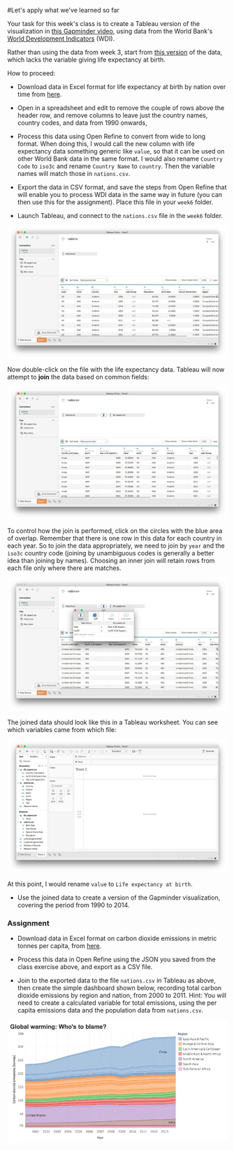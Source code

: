 #Let's apply what we've learned so far

Your task for this week's class is to create a Tableau version of the visualization in [this Gapminder video](http://www.gapminder.org/videos/200-years-that-changed-the-world-bbc/), using data from the World Bank's [World Development Indicators](http://data.worldbank.org/indicator/?tab=all) (WDI).

Rather than using the data from week 3, start from [this version](data/week6.zip) of the data, which lacks the variable giving life expectancy at birth.

How to proceed:

- Download data in Excel format for life expectancy at birth by nation over time from [here](http://data.worldbank.org/indicator/SP.DYN.LE00.IN).
- Open in a spreadsheet and edit to remove the couple of rows above the header row, and remove columns to leave just the country names, country codes, and data from 1990 onwards,

- Process this data using Open Refine to convert from wide to long format. When doing this, I would call the new column with life expectancy data something generic like `value`, so that it can be used on other World Bank data in the same format. I would also rename `Country Code` to `iso3c` and rename `Country Name` to `country`.  Then the variable names will match those in `nations.csv`.

- Export the data in CSV format, and save the steps from Open Refine that will enable you to process WDI data in the same way in future (you can then use this for the assignment). Place this file in your `week6` folder.

- Launch Tableau, and connect to the `nations.csv` file in the `week6` folder.

 ![](./img/class6_1.jpg)

 Now double-click on the file with the life expectancy data. Tableau will now attempt to **join** the data based on common fields:
 
 ![](./img/class6_2.jpg)
 
 To control how the join is performed, click on the circles with the blue area of overlap. Remember that there is one row in this data for each country in each year. So to join the data appropriately, we need to join by `year` and the `iso3c` country code (joining by unambiguous codes is generally a better idea than joining by names). Choosing an inner join will retain rows from each file only where there are matches.

 ![](./img/class6_3.jpg)
 
 The joined data should look like this in a Tableau worksheet. You can see which variables came from which file:
 
 ![](./img/class6_4.jpg)
 
 At this point, I would rename `value` to `Life expectancy at birth`.

- Use the joined data to create a version of the Gapminder visualization, covering the period from 1990 to 2014.

### Assignment

- Download data in Excel format on carbon dioxide emissions in metric tonnes per capita, from [here](http://data.worldbank.org/indicator/EN.ATM.CO2E.PC).

- Process this data in Open Refine using the JSON you saved from the class exercise above, and export as a CSV file.
-  Join to the exported data to the file `nations.csv` in Tableau as above, then create the simple dashboard shown below, recording total carbon dioxide emissions by region and nation, from 2000 to 2011. Hint: You will need to create a calculated variable for total emissions, using the per capita emissions data and the population data from `nations.csv`.

 ![](./img/class6_5.jpg)









